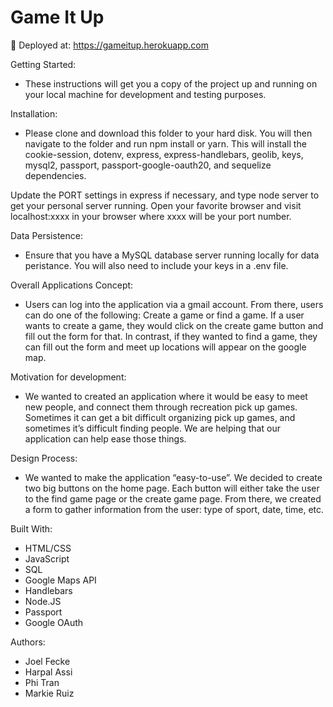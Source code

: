 # Game It Up

🚀 Deployed at: https://gameitup.herokuapp.com

Getting Started:
- These instructions will get you a copy of the project up and running on your local machine for development and testing purposes.

Installation:
- Please clone and download this folder to your hard disk. You will then navigate to the folder and run npm install or yarn. This will install the cookie-session, dotenv, express, express-handlebars, geolib, keys, mysql2, passport, passport-google-oauth20, and sequelize dependencies.

Update the PORT settings in express if necessary, and type node server to get your personal server running. Open your favorite browser and visit localhost:xxxx in your browser where xxxx will be your port number.

Data Persistence:
- Ensure that you have a MySQL database server running locally for data peristance. You will also need to include your keys in a .env file.

Overall Applications Concept:
- Users can log into the application via a gmail account. From there, users can do one of the following: Create a game or find a game. If a user wants to create a game, they would click on the create game button and fill out the form for that. In contrast, if they wanted to find a game, they can fill out the form and meet up locations will appear on the google map.

Motivation for development:
- We wanted to created an application where it would be easy to meet new people, and connect them through recreation pick up games. Sometimes it can get a bit difficult organizing pick up games, and sometimes it’s difficult finding people. We are helping that our application can help ease those things.

Design Process:
- We wanted to make the application “easy-to-use”. We decided to create two big buttons on the home page. Each button will either take the user to the find game page or the create game page. From there, we created a form to gather information from the user: type of sport, date, time, etc.

Built With:
- HTML/CSS
- JavaScript
- SQL
- Google Maps API
- Handlebars
- Node.JS
- Passport
- Google OAuth

Authors:
- Joel Fecke
- Harpal Assi
- Phi Tran
- Markie Ruiz
